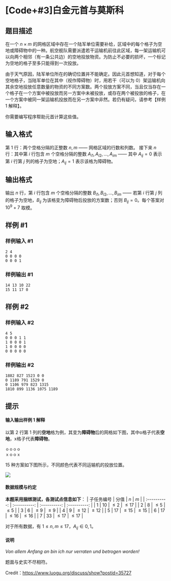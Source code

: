 # [Code+#3]白金元首与莫斯科

## 题目描述

在一个 $n \times m$ 的网格区域中存在一个陆军单位需要补给，区域中的每个格子为空地或障碍物中的一种。航空舰队需要派遣若干运输机前往此区域，每一架运输机可以向两个相邻（有一条公共边）的空地投放物资。为防止不必要的损坏，一个标记为空地的格子至多只能得到一次投放。

由于天气原因，陆军单位所在的确切位置并不能确定。因此元首想知道，对于每个空地格子，当陆军单位在其中（视作障碍物）时，用若干（可以为 $0$）架运输机向其余空地投放任意数量的物资的不同方案数。两个投放方案不同，当且仅当存在一个格子在一个方案中被投放而另一方案中未被投放，或存在两个被投放的格子，在一个方案中被同一架运输机投放而在另一方案中非然。若仍有疑问，请参考【样例 1 解释】。

你需要编写程序帮助元首计算这些值。

## 输入格式

第 $1$ 行：两个空格分隔的正整数 $n, m$ —— 网格区域的行数和列数。
接下来 $n$ 行：其中第 $i$ 行包含 $m$ 个空格分隔的整数 $A_{i1}, A_{i2}, \ldots, A_{im}$ —— 其中 $A_{ij} = 0$ 表示第 $i$ 行第 $j$ 列的格子为空地；$A_{ij} = 1$ 表示该格为障碍物。

## 输出格式

输出 $n$ 行，第 $i$ 行包含 $m$ 个空格分隔的整数 $B_{i1}, B_{i2}, \ldots, B_{im}$ —— 若第 $i$ 行第 $j$ 列的格子为空地，$B_{ij}$ 为该格变为障碍物后投放的方案数；否则 $B_{ij} = 0$。每个答案对 $10^9+7$ 取模。

## 样例 #1

### 样例输入 #1
```
2 4
0 0 0 0
0 0 0 1
```

### 样例输出 #1

```
14 13 10 22
15 11 17 0
```

## 样例 #2

### 样例输入 #2
```
4 5
0 0 0 1 1
1 0 0 0 1
1 0 0 0 0
0 0 0 0 0
```

### 样例输出 #2

```
1882 827 1523 0 0
0 1189 791 1529 0
0 1106 979 823 1315
1810 899 1136 1075 1189
```

## 提示

#### 输入输出样例 1 解释

以第 $2$ 行第 $1$ 列的**空地**格为例，其变为**障碍物**后的网格如下图，其中o格子代表**空地**，x格子代表**障碍物**。

```
ｏｏｏｏ
ｘｏｏｘ
```

$15$ 种方案如下图所示，不同颜色代表不同运输机的投放位置。

![](https://cdn.luogu.com.cn/upload/pic/15113.png)

#### 数据规模与约定

**本题采用捆绑测试，各测试点信息如下**：
| 子任务编号 | 分值 | $n$ | $m$ |
| :----------: | :----------: | :----------: | :----------: |
| $1$ | $10$ | $\le 2$ | $\le 17$ |
| $2$ | $8$ | $\le 5$ | $\le 5$ |
| $3$ | $6$ | $\le 9$ | $\le 9$ |
| $4$ | $9$ | $\le 12$ | $\le 12$ |
| $5$ | $17$ | $\le 15$ | $\le 15$ |
| $6$ | $17$ | $\le 16$ | $\le 16$ |
| $7$ | $33$ | $\le 17$ | $\le 17$ |

对于所有数据，有 $1 \leq n, m \leq 17$，$A_{ij} \in {0, 1}$。

#### 说明

*Von allem Anfang an bin ich nur verraten und betrogen worden!*

题面与史实不尽相符。


Credit：https://www.luogu.org/discuss/show?postid=35727
